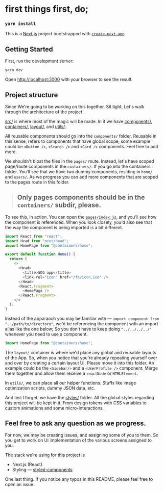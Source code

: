 # first things first, do;

### `yarn install`

This is a [Next.js](https://nextjs.org/) project bootstrapped with [`create-next-app`](https://github.com/vercel/next.js/tree/canary/packages/create-next-app).

## Getting Started

First, run the development server:

```bash
yarn dev
```

Open [http://localhost:3000](http://localhost:3000) with your browser to see the result.

## Project structure

Since We're going to be working on this together. Sit tight, Let's walk through the architecture of the project.

[src/](src) is where most of the magic will be made. In it we have [components/](src/components), [containers/](src/containers), [layout/](src/layout), and [utils/](src/utils).

All reusable components should go into the `components/` folder. Reusable in this sense, refers to components that have global scope, some example could be `<Button />`, `<Search />` and `<Card />` components. Feel free to add more.

We shouldn't bloat the files in the `pages/` route. Instead, let's have scoped page/route components in the `containers/`. If you go into the containers folder. You'll see that we have two dummy components, residing in `home/` and `users/`. As we progress you can add more components that are scoped to the pages route in this folder.

> ## Only pages components should be in the `containers/` subdir, please.

To see this, in action. You can open the [`pages/index.js`](pages/index.js), and you'll see how the component is referenced. When you look closely, you'd also see that the way the component is being imported is a bit different.

```js
import React from "react";
import Head from "next/head";
import HomePage from "@containers/home";

export default function Home() {
  return (
    <>
      <Head>
        <title>SDG app</title>
        <link rel="icon" href="/favicon.ico" />
      </Head>
      <React.Fragment>
        <HomePage />
      </React.Fragment>
    </>
  );
}
```

Instead of the apparaoch you may be familiar with &mdash; `import component from "../path/to/directory"`, we'd be referencing the component with an import alias like the one below; So you don't have to keep doing `"../../../../"` whenever you need to use a component.

```js
import HomePage from "@containers/home";
```

The `layout/` container is where we'd place any global and reusable layouts of the App. So, when you notice that you're already repeating yourself over and over by creating a certain layout UI. Please move it into this folder. An example could be the `<Sidebar/>` and a `<UserProfile />` component. Merge them together and allow them receive a `reactNode` or `HTMLElement`.

In `utils/`, we can place all our helper functions. Stuffs like image optimization scripts, dummy JSON data, etc.

And lest I forget, we have the [styles/](styles) folder. All the global styles regarding this project will be kept in it. From design tokens with CSS variables to custom animations and some micro-interactions.

## Feel free to ask any question as we progress.

For now, we may be creating issues, and assigning some of you to them. So you get to work on UI implementation of the various screens assigned to you.

The stack we're using for this project is

- Next.js (React)
- Styling &mdash; [styled-components](https://styled-components.com/)

One last thing. If you notice any typos in this README, please feel free to open an issue.
